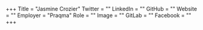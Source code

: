 +++
Title = "Jasmine Crozier"
Twitter = ""
LinkedIn = ""
GitHub = ""
Website = ""
Employer = "Praqma"
Role = ""
Image = ""
GitLab = ""
Facebook = ""
+++
